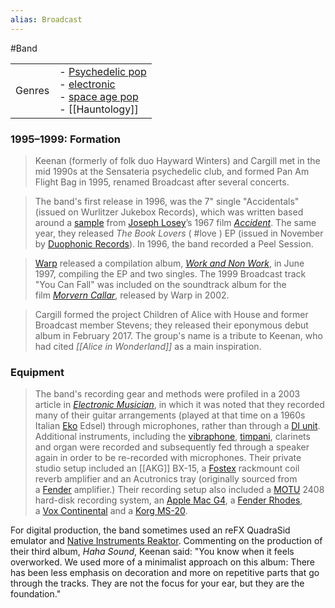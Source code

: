 ```yaml
---
alias: Broadcast
---
```

#Band 

|   |   |
|---|---|
|Genres|- [Psychedelic pop](https://en.wikipedia.org/wiki/Psychedelic_pop)<br>- [electronic](https://en.wikipedia.org/wiki/Electronic_music "Electronic music")<br>- [space age pop](https://en.wikipedia.org/wiki/Space_age_pop "Space age pop")<br>- [[Hauntology]]|


### 1995–1999: Formation
> Keenan (formerly of folk duo Hayward Winters) and Cargill met in the mid 1990s at the Sensateria psychedelic club, and formed Pan Am Flight Bag in 1995, renamed Broadcast after several concerts.

> The band's first release in 1996, was the 7" single "Accidentals" (issued on Wurlitzer Jukebox Records), which was written based around a [sample](https://en.wikipedia.org/wiki/Sampling_(music) "Sampling (music)") from [Joseph Losey](https://en.wikipedia.org/wiki/Joseph_Losey "Joseph Losey")’s 1967 film _[Accident](https://en.wikipedia.org/wiki/Accident_(1967_film) "Accident (1967 film)")_. The same year, they released _The Book Lovers_ ( #love ) EP (issued in November by [Duophonic Records](https://en.wikipedia.org/wiki/Duophonic_Records "Duophonic Records")). In 1996, the band recorded a Peel Session.

> [Warp](https://en.wikipedia.org/wiki/Warp_(record_label) "Warp (record label)") released a compilation album, _[Work and Non Work](https://en.wikipedia.org/wiki/Work_and_Non_Work_(album) "Work and Non Work (album)")_, in June 1997, compiling the EP and two singles. The 1999 Broadcast track "You Can Fall" was included on the soundtrack album for the film _[Morvern Callar](https://en.wikipedia.org/wiki/Morvern_Callar_(film) "Morvern Callar (film)")_, released by Warp in 2002.

> Cargill formed the project Children of Alice with House and former Broadcast member Stevens; they released their eponymous debut album in February 2017. The group's name is a tribute to Keenan, who had cited _[[Alice in Wonderland]]_ as a main inspiration.

### Equipment
> The band's recording gear and methods were profiled in a 2003 article in _[Electronic Musician](https://en.wikipedia.org/wiki/Electronic_Musician "Electronic Musician")_, in which it was noted that they recorded many of their guitar arrangements (played at that time on a 1960s Italian [Eko](https://en.wikipedia.org/wiki/Eko_guitars "Eko guitars") Edsel) through microphones, rather than through a [DI unit](https://en.wikipedia.org/wiki/DI_unit "DI unit"). Additional instruments, including the [vibraphone](https://en.wikipedia.org/wiki/Vibraphone "Vibraphone"), [timpani](https://en.wikipedia.org/wiki/Timpani "Timpani"), clarinets and organ were recorded and subsequently fed through a speaker again in order to be re-recorded with microphones. Their private studio setup included an [[AKG]] BX-15, a [Fostex](https://en.wikipedia.org/wiki/Fostex "Fostex") rackmount coil reverb amplifier and an Acutronics tray (originally sourced from a [Fender](https://en.wikipedia.org/wiki/Fender_Musical_Instruments_Corporation "Fender Musical Instruments Corporation") amplifier.) Their recording setup also included a [MOTU](https://en.wikipedia.org/wiki/Mark_of_the_Unicorn "Mark of the Unicorn") 2408 hard-disk recording system, an [Apple Mac G4](https://en.wikipedia.org/wiki/PowerPC_G4 "PowerPC G4"), a [Fender Rhodes](https://en.wikipedia.org/wiki/Fender_Rhodes "Fender Rhodes"), a [Vox Continental](https://en.wikipedia.org/wiki/Vox_Continental "Vox Continental") and a [Korg MS-20](https://en.wikipedia.org/wiki/Korg_MS-20 "Korg MS-20").

For digital production, the band sometimes used an reFX QuadraSid emulator and [Native Instruments Reaktor](https://en.wikipedia.org/wiki/Reaktor "Reaktor"). Commenting on the production of their third album, _Haha Sound_, Keenan said: "You know when it feels overworked. We used more of a minimalist approach on this album: There has been less emphasis on decoration and more on repetitive parts that go through the tracks. They are not the focus for your ear, but they are the foundation."